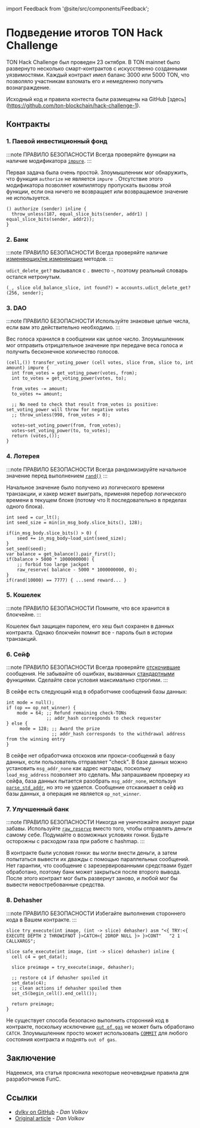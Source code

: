 import Feedback from '@site/src/components/Feedback';

# Подведение итогов TON Hack Challenge

TON Hack Challenge был проведен 23 октября.
В TON mainnet было развернуто несколько смарт-контрактов с искусственно созданными уязвимостями. Каждый контракт имел баланс 3000 или 5000 TON, что позволяло участникам взломать его и немедленно получить вознаграждение.

Исходный код и правила контеста были размещены на GitHub [здесь] (https://github.com/ton-blockchain/hack-challenge-1).

## Контракты

### 1. Паевой инвестиционный фонд

:::note ПРАВИЛО БЕЗОПАСНОСТИ
Всегда проверяйте функции на наличие модификатора [`impure`](/v3/documentation/smart-contracts/func/docs/functions#impure-specifier).
:::

Первая задача была очень простой. Злоумышленник мог обнаружить, что функция `authorize` не является `impure `. Отсутствие этого модификатора позволяет компилятору пропускать вызовы этой функции, если она ничего не возвращает или возвращаемое значение не используется.

```func
() authorize (sender) inline {
  throw_unless(187, equal_slice_bits(sender, addr1) | equal_slice_bits(sender, addr2));
}
```

### 2. Банк

:::note ПРАВИЛО БЕЗОПАСНОСТИ
Всегда проверяйте наличие [изменяющих/не изменяющих](/v3/documentation/smart-contracts/func/docs/statements#methods-calls) методов.
:::

`udict_delete_get?` вызывался с `.` вместо `~`, поэтому реальный словарь остался нетронутым.

```func
(_, slice old_balance_slice, int found?) = accounts.udict_delete_get?(256, sender);
```

### 3. DAO

:::note ПРАВИЛО БЕЗОПАСНОСТИ
Используйте знаковые целые числа, если вам это действительно необходимо.
:::

Вес голоса хранился в сообщении как целое число. Злоумышленник мог отправить отрицательное значение при передаче веса голоса и получить бесконечное количество голосов.

```func
(cell,()) transfer_voting_power (cell votes, slice from, slice to, int amount) impure {
  int from_votes = get_voting_power(votes, from);
  int to_votes = get_voting_power(votes, to);

  from_votes -= amount;
  to_votes += amount;

  ;; No need to check that result from_votes is positive: set_voting_power will throw for negative votes
  ;; throw_unless(998, from_votes > 0);

  votes~set_voting_power(from, from_votes);
  votes~set_voting_power(to, to_votes);
  return (votes,());
}
```

### 4. Лотерея

:::note ПРАВИЛО БЕЗОПАСНОСТИ
Всегда рандомизируйте начальное значение перед выполнением [`rand()`](/v3/documentation/smart-contracts/func/docs/stdlib#rand)
:::

Начальное значение было получено из логического времени транзакции, и хакер может выиграть, применяя перебор логического времени в текущем блоке (потому что lt последовательно в пределах одного блока).

```func
int seed = cur_lt();
int seed_size = min(in_msg_body.slice_bits(), 128);

if(in_msg_body.slice_bits() > 0) {
    seed += in_msg_body~load_uint(seed_size);
}
set_seed(seed);
var balance = get_balance().pair_first();
if(balance > 5000 * 1000000000) {
    ;; forbid too large jackpot
    raw_reserve( balance - 5000 * 1000000000, 0);
}
if(rand(10000) == 7777) { ...send reward... }
```

### 5. Кошелек

:::note ПРАВИЛО БЕЗОПАСНОСТИ
Помните, что все хранится в блокчейне.
:::

Кошелек был защищен паролем, его хеш был сохранен в данных контракта. Однако блокчейн помнит все - пароль был в истории транзакций.

### 6. Сейф

:::note ПРАВИЛО БЕЗОПАСНОСТИ
Всегда проверяйте [отскочившие](/v3/documentation/smart-contracts/message-management/non-bounceable-messages) сообщения.
Не забывайте об ошибках, вызванных [стандартными](/v3/documentation/smart-contracts/func/docs/stdlib/) функциями.
Сделайте свои условия максимально строгими.
:::

В сейфе есть следующий код в обработчике сообщений базы данных:

```func
int mode = null();
if (op == op_not_winner) {
    mode = 64; ;; Refund remaining check-TONs
               ;; addr_hash corresponds to check requester
} else {
     mode = 128; ;; Award the prize
                 ;; addr_hash corresponds to the withdrawal address from the winning entry
}
```

В сейфе нет обработчика отскоков или прокси-сообщений в базу данных, если пользователь отправляет "check". В базе данных можно установить `msg_addr_none` как адрес награды, поскольку `load_msg_address` позволяет это сделать. Мы запрашиваем проверку из сейфа, база данных пытается разобрать `msg_addr_none`, используя [`parse_std_addr`](/v3/documentation/smart-contracts/func/docs/stdlib#parse_std_addr), но это не удается. Сообщение отскакивает в сейф из базы данных, а операция не является `op_not_winner`.

### 7. Улучшенный банк

:::note ПРАВИЛО БЕЗОПАСНОСТИ
Никогда не уничтожайте аккаунт ради забавы.
Используйте [`raw_reserve`](/v3/documentation/smart-contracts/func/docs/stdlib#raw_reserve) вместо того, чтобы отправлять деньги самому себе.
Подумайте о возможных условиях гонки.
Будьте осторожны с расходом газа при работе с hashmap.
:::

В контракте были условия гонки: вы могли внести деньги, а затем попытаться вывести их дважды с помощью параллельных сообщений. Нет гарантии, что сообщение с зарезервированными средствами будет обработано, поэтому банк может закрыться после второго вывода. После этого контракт мог быть развернут заново, и любой мог бы вывести невостребованные средства.

### 8. Dehasher

:::note ПРАВИЛО БЕЗОПАСНОСТИ
Избегайте выполнения стороннего кода в Вашем контракте.
:::

```func
slice try_execute(int image, (int -> slice) dehasher) asm "<{ TRY:<{ EXECUTE DEPTH 2 THROWIFNOT }>CATCH<{ 2DROP NULL }> }>CONT"   "2 1 CALLXARGS";

slice safe_execute(int image, (int -> slice) dehasher) inline {
  cell c4 = get_data();

  slice preimage = try_execute(image, dehasher);

  ;; restore c4 if dehasher spoiled it
  set_data(c4);
  ;; clean actions if dehasher spoiled them
  set_c5(begin_cell().end_cell());

  return preimage;
}
```

Не существует способа безопасно выполнить сторонний код в контракте, поскольку исключение [`out of gas`](/v3/documentation/tvm/tvm-exit-codes#standard-exit-codes) не может быть обработано `CATCH`. Злоумышленник просто может использовать [`COMMIT`](/v3/documentation/tvm/instructions#F80F) для любого состояния контракта и поднять `out of gas`.

## Заключение

Надеемся, эта статья прояснила некоторые неочевидные правила для разработчиков FunC.

## Ссылки

- [dvlkv on GitHub](https://github.com/dvlkv) - *Dan Volkov*
- [Original article](https://dev.to/dvlkv/drawing-conclusions-from-ton-hack-challenge-1aep) - *Dan Volkov*

<Feedback />

